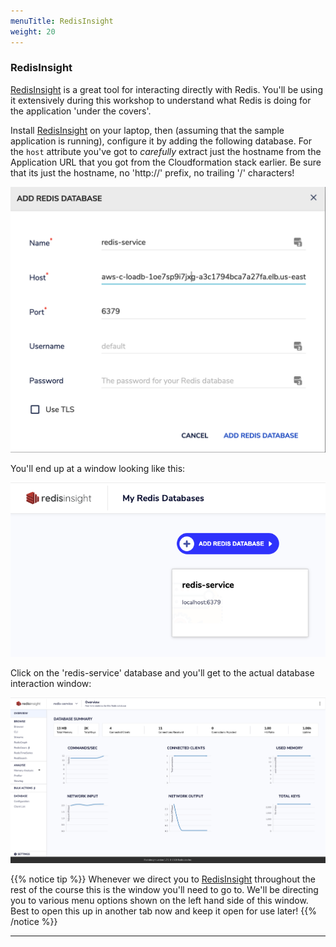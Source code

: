 ```yaml
---
menuTitle: RedisInsight
weight: 20
---
```


### RedisInsight
[RedisInsight] is a great tool for interacting directly with Redis. You'll be using it extensively during this workshop to understand what Redis is doing for the application 'under the covers'.

Install [RedisInsight] on your laptop, then (assuming that the sample application is running), configure it by adding the following database. For the `host` attribute you've got to _carefully_ extract just the hostname from the Application URL that you got from the Cloudformation stack earlier. Be sure that its just the hostname, no 'http://' prefix, no trailing '/' characters!

![alt redis database configuration][rdb config]

You'll end up at a window looking like this:

![add-database]

Click on the 'redis-service' database and you'll get to the actual database interaction window:

![redis-service]

{{% notice tip %}}
Whenever we direct you to [RedisInsight](https://redislabs.com/redis-enterprise/redis-insight/) throughout the rest of the course this is the window you'll need to go to. We'll be directing you to various menu options shown on the left hand side of this window. Best to open this up in another tab now and keep it open for use later!
{{% /notice %}}

----------
[add-database]: add-database.png
[redis-service]: redis-service.png
[RedisInsight]: https://redislabs.com/redis-enterprise/redis-insight/
[rdb config]: rdb-config.png
